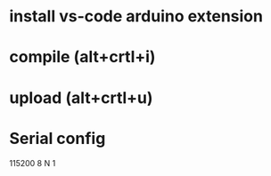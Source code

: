  # install vs-code arduino extension
 # compile (alt+crtl+i)
 # upload (alt+crtl+u)

 # Serial config
 115200 8 N 1

 
